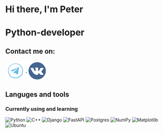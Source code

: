 # Hi there, I'm Peter
# Python-developer

## Contact me on:
<a href="https://t.me/alpha1811">
<img align="center" src="https://github.com/SLAST1/SLAST1/blob/main/sn_icons/telegram.png" alt="tg"/>
</a>

<a href="https://vk.com/alpha1811">
<img align="center" src="https://github.com/SLAST1/SLAST1/blob/main/sn_icons/vk.png" alt="tg"/>
</a>

## Languges and tools
### Currently using and learning
![Python](https://img.shields.io/badge/Python-3776AB?style=for-the-badge&logo=python&logoColor=white)
![C++](https://img.shields.io/badge/c++-%2300599C.svg?style=for-the-badge&logo=c%2B%2B&logoColor=white)
![Django](https://img.shields.io/badge/django-%23092E20.svg?style=for-the-badge&logo=django&logoColor=white)
![FastAPI](https://img.shields.io/badge/FastAPI-005571?style=for-the-badge&logo=fastapi)
![Postgres](https://img.shields.io/badge/postgres-%23316192.svg?style=for-the-badge&logo=postgresql&logoColor=white)
![NumPy](https://img.shields.io/badge/numpy-%23013243.svg?style=for-the-badge&logo=numpy&logoColor=white)
![Matplotlib](https://img.shields.io/badge/Matplotlib-%23ffffff.svg?style=for-the-badge&logo=Matplotlib&logoColor=black)
![Ubuntu](https://img.shields.io/badge/Ubuntu-E95420?style=for-the-badge&logo=ubuntu&logoColor=white)

<!--
**Peter1811/Peter1811** is a ✨ _special_ ✨ repository because its `README.md` (this file) appears on your GitHub profile.

Here are some ideas to get you started:

- 🔭 I’m currently working on ...
- 🌱 I’m currently learning ...
- 👯 I’m looking to collaborate on ...
- 🤔 I’m looking for help with ...
- 💬 Ask me about ...
- 📫 How to reach me: ...
- 😄 Pronouns: ...
- ⚡ Fun fact: ...
-->
